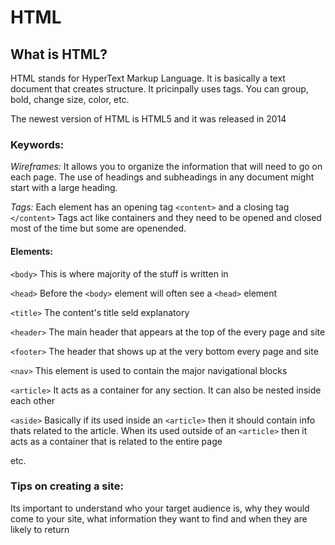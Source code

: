 # HTML
## What is HTML?
HTML stands for HyperText Markup Language. It is basically a text document that creates structure. It pricinpally uses tags. You can group, bold, change size, color, etc.

The newest version of HTML is HTML5 and it was released in 2014

### **Keywords:**

*Wireframes:* 
It allows you to organize the information that will need to go on each page. The use of headings and subheadings in any document might start with a large heading. 

*Tags:*
Each element has an opening tag `<content>` and a closing tag `</content>` 
Tags act like containers and they need to be opened and closed most of the time but some are openended.



#### Elements:
`<body>`
This is where majority of the stuff is written in

`<head>` 
Before the `<body>` element will often see a `<head>` element

`<title>` 
The content's title seld explanatory 

`<header>`
The main header that appears at the top of the every page and site

`<footer>`
The header that shows up at the very bottom every page and site

`<nav>` 
This element is used to contain the major navigational blocks 

`<article>`
It acts as a container for any section. It can also be nested inside each other

`<aside>` 
Basically if its used inside an `<article>` then it should contain info thats related to the article. When its used outside of an `<article>` then it acts as a container that is related to the entire page

etc.


### **Tips on creating a site:**

Its important to understand who your target audience is, why they would come to your site, what information they want to find and when they are likely to return


